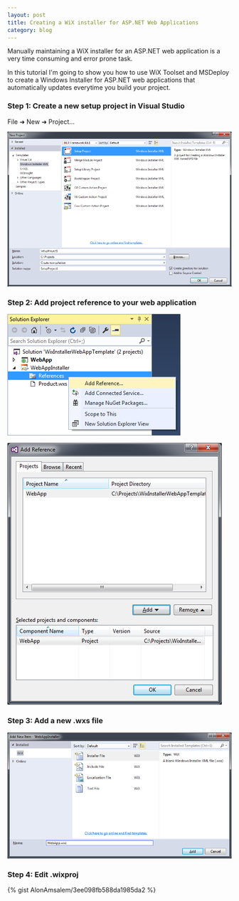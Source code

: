 ```yaml
---
layout: post
title: Creating a WiX installer for ASP.NET Web Applications
category: blog
---
```


Manually maintaining a WiX installer for an ASP.NET web application is a very time consuming and error prone task.

In this tutorial I'm going to show you how to use WiX Toolset and MSDeploy to create a Windows Installer for ASP.NET web applications that automatically updates everytime you build your project.

### Step 1: Create a new setup project in Visual Studio

File &#10140; New &#10140; Project...

![Create New WiX Project](/images/wix_aspnet_tutorial/new_wix_project.png)

### Step 2: Add project reference to your web application

![Add Reference](/images/wix_aspnet_tutorial/add_reference.png)

![Add Project Reference](/images/wix_aspnet_tutorial/add_project_reference.png)

### Step 3: Add a new .wxs file

![Add Project Reference](/images/wix_aspnet_tutorial/add_new_wxs_file.png)

### Step 4: Edit .wixproj

{% gist AlonAmsalem/3ee098fb588da1985da2 %}

<script src="https://gist.github.com/AlonAmsalem/3ee098fb588da1985da2.js"></script>
